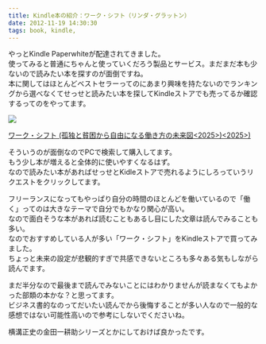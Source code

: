 ```yaml
---
title: Kindle本の紹介：ワーク・シフト（リンダ・グラットン）
date: 2012-11-19 14:30:30
tags: book, kindle,
---
```


やっとKindle Paperwhiteが配達されてきました。<br>
使ってみると普通にちゃんと使っていくだろう製品とサービス。まだまだ本も少ないので読みたい本を探すのが面倒ですね。<br>
本に関してはほとんどベストセラーってのにあまり興味を持たないのでランキングから選べなくてせっせと読みたい本を探してKindleストアでも売ってるか確認するってのをやってます。

<div class="amazon-wrapper">
<p class="amazon-image">
<a href="http://www.amazon.co.jp/gp/product/B009DFJE9Q/ref=as_li_ss_il?ie=UTF8&camp=247&creative=7399&creativeASIN=B009DFJE9Q&linkCode=as2&tag=uuuu-22"><img border="0" src="http://ws.assoc-amazon.jp/widgets/q?_encoding=UTF8&ASIN=B009DFJE9Q&Format=_SL160_&ID=AsinImage&MarketPlace=JP&ServiceVersion=20070822&WS=1&tag=uuuu-22" ></a><img src="http://www.assoc-amazon.jp/e/ir?t=uuuu-22&l=as2&o=9&a=B009DFJE9Q" width="1" height="1" border="0" alt="" style="border:none !important; margin:0px !important;" />

<p class="amazon-text">
<a href="http://www.amazon.co.jp/gp/product/B009DFJE9Q/ref=as_li_ss_tl?ie=UTF8&camp=247&creative=7399&creativeASIN=B009DFJE9Q&linkCode=as2&tag=uuuu-22">ワーク・シフト (孤独と貧困から自由になる働き方の未来図&lt;2025&gt;)<2025>)</a><img src="http://www.assoc-amazon.jp/e/ir?t=uuuu-22&l=as2&o=9&a=B009DFJE9Q" width="1" height="1" border="0" alt="" style="border:none !important; margin:0px !important;" />

</div>

そういうのが面倒なのでPCで検索して購入してます。<br>
もう少し本が増えると全体的に使いやすくなるはず。<br>
なので読みたい本があればせっせとKidleストアで売れるようにしろっていうリクエストをクリックしてます。

フリーランスになってもやっぱり自分の時間のほとんどを働いているので「働く」ってのは大きなテーマで自分でもかなり関心が高い。<br>
なので面白そうな本があれば読むこともあるし目にした文章は読んでみることも多い。<br>
なのでおすすめしている人が多い「ワーク・シフト」をKindleストアで買ってみました。<br>
ちょっと未来の設定が悲観的すぎで共感できないところも多々ある気もしながら読んでます。

まだ半分なので最後まで読んでみないことにはわかりませんが読まなくてもよかった部類の本かな？と思ってます。<br>
ビジネス書的なのってだいたい読んでから後悔することが多い人なので一般的な感想ではない可能性高いので参考にしないでくださいね。<br>

横溝正史の金田一耕助シリーズとかにしておけば良かったです。
